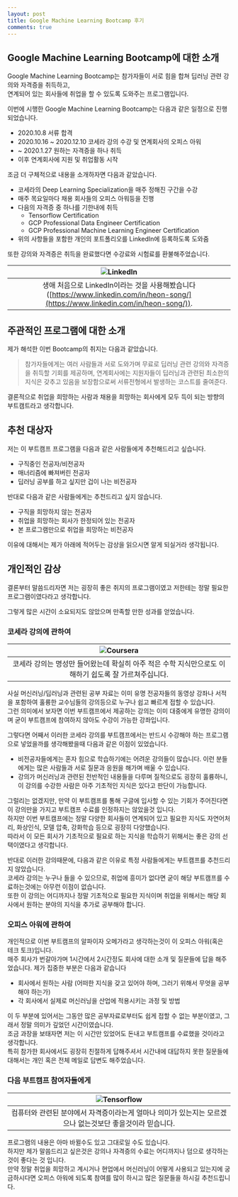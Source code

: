 ```yaml
---
layout: post
title: Google Machine Learning Bootcamp 후기
comments: true
---
```


## Google Machine Learning Bootcamp에 대한 소개

Google Machine Learning Bootcamp는 참가자들이 서로 힘을 합쳐 딥러닝 관련 강의와 자격증을 취득하고,  
연계되어 있는 회사들에 취업을 할 수 있도록 도와주는 프로그램입니다.

이번에 시행한 Google Machine Learning Bootcamp는 다음과 같은 일정으로 진행되었습니다.

* 2020.10.8 서류 합격
* 2020.10.16 ~ 2020.12.10 코세라 강의 수강 및 연계회사의 오피스 아워
* ~ 2020.1.27 원하는 자격증을 하나 취득
* 이후 연계회사에 지원 및 취업활동 시작

조금 더 구체적으로 내용을 소개하자면 다음과 같았습니다.

* 코세라의 Deep Learning Specialization을 매주 정해진 구간을 수강
* 매주 목요일마다 채용 회사들의 오피스 아워등을 진행
* 다음의 자격증 중 하나를 기한내에 취득
  * Tensorflow Certification
  * GCP Professional Data Engineer Certification
  * GCP Professional Machine Learning Engineer Certification
* 위의 사항들을 포함한 개인의 포트폴리오를 LinkedIn에 등록하도록 도와줌

또한 강의와 자격증은 취득을 완료했다면 수강료와 시험료를 환불해주었습니다.

| ![LinkedIn](https://i.imgur.com/MuaTqxk.png) | 
|:--:| 
| 생애 처음으로 LinkedIn이라는 것을 사용해봤습니다 ([https://www.linkedin.com/in/heon-song/](https://www.linkedin.com/in/heon-song/)). |

## 주관적인 프로그램에 대한 소개

제가 해석한 이번 Bootcamp의 취지는 다음과 같았습니다.

> 참가자들에게는 여러 사람들과 서로 도와가며 무료로 딥러닝 관련 강의와 자격증을 취득할 기회를 제공하며, 연계회사에는 지원자들이 딥러닝과 관련된 최소한의 지식은 갖추고 있음을 보장함으로써 서류전형에서 발생하는 코스트를 줄여준다.

결론적으로 취업을 희망하는 사람과 채용을 희망하는 회사에게 모두 득이 되는 방향의 부트캠트라고 생각합니다.

## 추천 대상자

저는 이 부트캠프 프로그램을 다음과 같은 사람들에게 추천해드리고 싶습니다.

* 구직중인 전공자/비전공자
* 매너리즘에 빠져버린 전공자
* 딥러닝 공부를 하고 싶지만 겁이 나는 비전공자

반대로 다음과 같은 사람들에게는 추천드리고 싶지 않습니다.

* 구직을 희망하지 않는 전공자
* 취업을 희망하는 회사가 한정되어 있는 전공자
* 본 프로그램만으로 취업을 희망하는 비전공자

이유에 대해서는 제가 아래에 적어두는 감상을 읽으시면 알게 되실거라 생각됩니다.

## 개인적인 감상

결론부터 말씀드리자면 저는 굉장히 좋은 취지의 프로그램이였고 저한테는 정말 필요한 프로그램이였다라고 생각합니다.  

그렇게 많은 시간이 소요되지도 않았으며 만족할 만한 성과를 얻었습니다.

### 코세라 강의에 관하여

| ![Coursera](https://i.imgur.com/ssBsEFz.png) | 
|:--:| 
| 코세라 강의는 명성만 들어왔는데 확실히 아주 적은 수학 지식만으로도 이해하기 쉽도록 잘 가르쳐주십니다. |

사실 머신러닝/딥러닝과 관련된 공부 자료는 이미 유명 전공자들의 동영상 강좌나 서적을 포함하여 훌륭한 교수님들의 강의등으로 누구나 쉽고 빠르게 접할 수 있습니다.  
그런 의미에서 보자면 이번 부트캠프에서 제공하는 강의는 이미 대중에게 유명한 강의이며 굳이 부트캠프에 참여하지 않아도 수강이 가능한 강좌입니다.  

그렇다면 어째서 이러한 코세라 강의를 부트캠프에서는 반드시 수강해야 하는 프로그램으로 넣었을까를 생각해봤을때 다음과 같은 이점이 있었습니다.

* 비전공자들에게는 혼자 힘으로 학습하기에는 어려운 강의들이 많습니다. 이런 분들에게는 많은 사람들과 서로 질문과 응원을 해가며 배울 수 있습니다.
* 강의가 머신러닝과 관련된 전반적인 내용들을 다루며 질적으로도 굉장히 훌륭하니, 이 강의를 수강한 사람은 아주 기초적인 지식은 있다고 판단이 가능합니다.

그럴리는 없겠지만, 만약 이 부트캠프를 통해 구글에 입사할 수 있는 기회가 주어진다면 이 강의만을 가지고 부트캠프 수료를 인정하지는 않았을것 입니다.  
하지만 이번 부트캠프에는 정말 다양한 회사들이 연계되어 있고 필요한 지식도 자연어처리, 화상인식, 모델 압축, 강화학습 등으로 굉장히 다양했습니다.  
따라서 이 모든 회사가 기초적으로 필요로 하는 지식을 학습하기 위해서는 좋은 강의 선택이였다고 생각합니다.  

반대로 이러한 강의때문에, 다음과 같은 이유로 특정 사람들에게는 부트캠프를 추천드리지 않았습니다.  
코세라 강의는 누구나 들을 수 있으므로, 취업에 흥미가 없다면 굳이 해당 부트캠프를 수료하는것에는 아무런 이점이 없습니다.  
또한 이 강의는 어디까지나 정말 기초적으로 필요한 지식이며 취업을 위해서는 해당 회사에서 원하는 분야의 지식을 추가로 공부해야 합니다. 

### 오피스 아워에 관하여

개인적으로 이번 부트캠프의 알파이자 오메가라고 생각하는것이 이 오피스 아워(혹은 테크 토크)입니다.  
매주 회사가 번갈아가며 1시간에서 2시간정도 회사에 대한 소개 및 질문들에 답을 해주었습니다. 제가 집중한 부분은 다음과 같습니다

* 회사에서 원하는 사람 (어떠한 지식을 갖고 있어야 하며, 그러기 위해서 무엇을 공부해야 하는가)
* 각 회사에서 실제로 머신러닝을 산업에 적용시키는 과정 및 방법

이 두 부분에 있어서는 그동안 많은 공부자료로부터도 쉽게 접할 수 없는 부분이였고, 그래서 정말 의미가 깊었던 시간이였습니다.  
조금 과장을 보태자면 저는 이 시간만 있었어도 돈내고 부트캠프를 수료했을 것이라고 생각합니다.  
특히 참가한 회사에서도 굉장히 친절하게 답해주셔서 시간내에 대답하지 못한 질문들에 대해서는 개인 혹은 전체 메일로 답변도 해주었습니다.

### 다음 부트캠프 참여자들에게

| ![Tensorflow](https://i.imgur.com/CbOwFYp.png) | 
|:--:| 
| 컴퓨터와 관련된 분야에서 자격증이라는게 얼마나 의미가 있는지는 모르겠으나 없는것보단 좋을것이라 믿습니다. |

프로그램의 내용은 아마 바뀔수도 있고 그대로일 수도 있습니다.  
하지만 제가 말씀드리고 싶은것은 강의나 자격증의 수료는 어디까지나 덤으로 생각하는 것이 좋다는 것 입니다.  
만약 정말 취업을 희망하고 계시거나 현업에서 머신러닝이 어떻게 사용되고 있는지에 궁금하시다면 오피스 아워에 되도록 참여를 많이 하시고 많은 질문들을 하시길 추천드립니다.